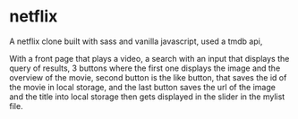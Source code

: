 # netflix

A netflix clone built with sass and vanilla javascript, used a tmdb api,

With a front page that plays a video, a search with an input that displays the query of results,
3 buttons where the first one displays the image and the overview of the movie,
second button is the like button, that saves the id of the movie in local storage,
and the last button saves the url of the image and the title into local storage then gets
displayed in the slider in the mylist file.

